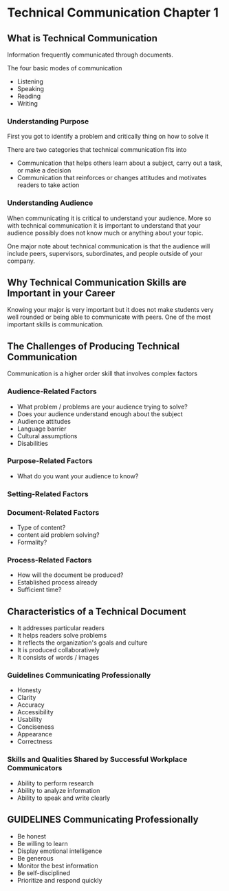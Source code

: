 # Technical Communication Chapter 1

## What is Technical Communication

Information frequently communicated through documents. 

The four basic modes of communication 
- Listening
- Speaking
- Reading 
- Writing

### Understanding Purpose 
First you got to identify a problem and critically thing on how to solve it 

There are two categories that technical communication fits into 

- Communication that helps others learn about a subject, carry out a task, or make a decision
- Communication that reinforces or changes attitudes and motivates readers to take action 


### Understanding Audience 

When communicating it is critical to understand your audience. More so with technical communication it is important to understand that your audience possibly does not know much or anything about your topic. 

One major note about technical communication is that the audience will include peers, supervisors, subordinates, and people outside of your company.

## Why Technical Communication Skills are Important in your Career

Knowing your major is very important but it does not make students very well rounded or being able to communicate with peers. One of the most important skills is communication. 


## The Challenges of Producing Technical Communication 

Communication is a higher order skill that involves complex factors 

### Audience-Related Factors

- What problem / problems are your audience trying to solve?
- Does your audience understand enough about the subject 
- Audience attitudes
- Language barrier
- Cultural assumptions 
- Disabilities 

### Purpose-Related Factors 

- What do you want your audience to know?

### Setting-Related Factors

### Document-Related Factors 
- Type of content?
- content aid problem solving? 
- Formality? 

### Process-Related Factors 

- How will the document be produced? 
- Established process already 
- Sufficient time? 


## Characteristics of a Technical Document

- It addresses particular readers 
- It helps readers solve problems 
- It reflects the organization's goals and culture 
- It is produced collaboratively 
- It consists of words / images 

### Guidelines Communicating Professionally

- Honesty 
- Clarity 
- Accuracy 
- Accessibility 
- Usability 
- Conciseness 
- Appearance 
- Correctness 

### Skills and Qualities Shared by Successful Workplace Communicators 
- Ability to perform research 
- Ability to analyze information
- Ability to speak and write clearly 

## GUIDELINES Communicating Professionally 

- Be honest 
- Be willing to learn 
- Display emotional intelligence 
- Be generous 
- Monitor the best information 
- Be self-disciplined 
- Prioritize and respond quickly 